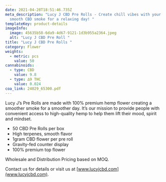 ```yaml
---
date: 2021-04-28T18:51:46.735Z
meta_description: "Lucy J CBD Pre Rolls - Create chill vibes with your tribe - A
  smooth CBD smoke for a relaxing day! "
templateKey: product-details
imageInfo:
  image: 45635b58-6da9-4d67-9121-1d3b955a2364.jpeg
  alt: "Lucy J CBD Pre Roll "
title: "Lucy J CBD Pre Rolls "
category: Flower
weights:
  - metric: pcs
    value: 50
cannabinoids:
  - type: CBD
    value: 9.8
  - type: ∆9 THC
    value: 0.024
coa_link: 24029_65300.pdf
---
```

Lucy J’s Pre Rolls are made with 100% premium hemp flower creating a smoother smoke for a smoother day. It’s our mission to provide people with convenient access to high-quality hemp to help them lift their mood, spirit and mindset.

* 50 CBD Pre Rolls per box
* High terpenes, smooth flavor
* 1gram CBD flower per pre roll
* Gravity-fed counter display
* 100% premium top flower



Wholesale and Distribution Pricing based on MOQ.

Contact us for details or visit us at [www.lucyjcbd.com](www.lucyjcbd.com).